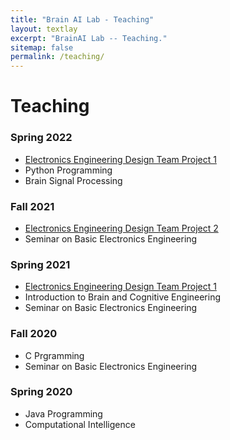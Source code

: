 ```yaml
---
title: "Brain AI Lab - Teaching"
layout: textlay
excerpt: "BrainAI Lab -- Teaching."
sitemap: false
permalink: /teaching/
---
```



# Teaching
### Spring 2022
- [Electronics Engineering Design Team Project 1](https://github.com/KNU-BrainAI-Capstone2022)
- Python Programming
- Brain Signal Processing

### Fall 2021
- [Electronics Engineering Design Team Project 2](https://github.com/KNU-BrainAI-Capstone2021)
- Seminar on Basic Electronics Engineering
 
### Spring 2021
- [Electronics Engineering Design Team Project 1](https://github.com/KNU-BrainAI-Capstone2021)
- Introduction to Brain and Cognitive Engineering
- Seminar on Basic Electronics Engineering

### Fall 2020
- C Prgramming
- Seminar on Basic Electronics Engineering

### Spring 2020
- Java Programming
- Computational Intelligence
